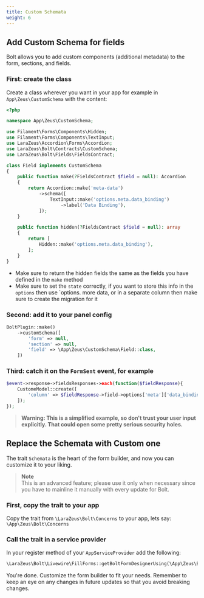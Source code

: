 ```yaml
---
title: Custom Schemata
weight: 6
---
```


## Add Custom Schema for fields

Bolt allows you to add custom components (additional metadata) to the form, sections, and fields.

### First: create the class

Create a class wherever you want in your app for example in `App\Zeus\CustomSchema` with the content:

```php
<?php

namespace App\Zeus\CustomSchema;

use Filament\Forms\Components\Hidden;
use Filament\Forms\Components\TextInput;
use LaraZeus\Accordion\Forms\Accordion;
use LaraZeus\Bolt\Contracts\CustomSchema;
use LaraZeus\Bolt\Fields\FieldsContract;

class Field implements CustomSchema
{
    public function make(?FieldsContract $field = null): Accordion
    {
        return Accordion::make('meta-data')
            ->schema([
                TextInput::make('options.meta.data_binding')
                    ->label('Data Binding'),
            ]);
    }

    public function hidden(?FieldsContract $field = null): array
    {
        return [
            Hidden::make('options.meta.data_binding'),
        ];
    }
}
```

- Make sure to return the hidden fields the same as the fields you have defined in the `make` method
- Make sure to set the `state` correctly, if you want to store this info in the `options` then use `options. more data, or in a separate column then make sure to create the migration for it

### Second: add it to your panel config

```php
BoltPlugin::make()
    ->customSchema([
        'form' => null,
        'section' => null,
        'field' => \App\Zeus\CustomSchema\Field::class,
    ])
```

### Third: catch it on the `FormSent` event, for example

```php
$event->response->fieldsResponses->each(function($fieldResponse){
    CustomeModel::create([
        'column' => $fieldResponse->field->options['meta']['data_binding']
    ]);
});
```

>**Warning: This is a simplified example, so don't trust your user input explicitly. That could open some pretty serious security holes.**

## Replace the Schemata with Custom one

The trait `Schemata` is the heart of the form builder, and now you can customize it to your liking.

> **Note**\
> This is an advanced feature; please use it only when necessary since you have to mainline it manually with every update for Bolt.

### First, copy the trait to your app

Copy the trait from `\LaraZeus\Bolt\Concerns` to your app, lets say: `\App\Zeus\Bolt\Concerns`

### Call the trait in a service provider

In your register method of your `AppServiceProvider` add the following:

```php
\LaraZeus\Bolt\Livewire\FillForms::getBoltFormDesignerUsing(\App\Zeus\Bolt\Concerns\Designer::class);
```

You're done. Customize the form builder to fit your needs. Remember to keep an eye on any changes in future updates so that you avoid breaking changes.